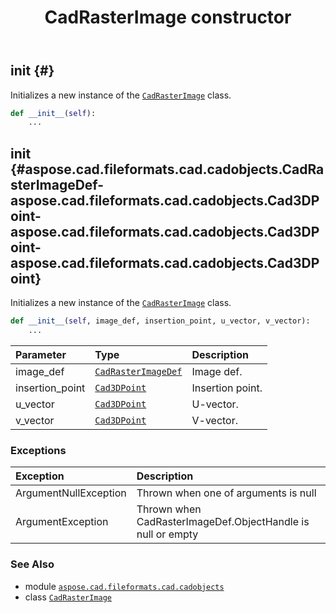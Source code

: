 ﻿---
title: CadRasterImage constructor
second_title: Aspose.CAD for Python via .NET API References
description: 
type: docs
weight: 10
url: /python-net/aspose.cad.fileformats.cad.cadobjects/cadrasterimage/__init__/
is_root: false
---

## __init__ {#}

Initializes a new instance of the [`CadRasterImage`](/cad/python-net/aspose.cad.fileformats.cad.cadobjects/cadrasterimage) class.



```python
def __init__(self):
    ...
```




## __init__ {#aspose.cad.fileformats.cad.cadobjects.CadRasterImageDef-aspose.cad.fileformats.cad.cadobjects.Cad3DPoint-aspose.cad.fileformats.cad.cadobjects.Cad3DPoint-aspose.cad.fileformats.cad.cadobjects.Cad3DPoint}

Initializes a new instance of the [`CadRasterImage`](/cad/python-net/aspose.cad.fileformats.cad.cadobjects/cadrasterimage) class.



```python
def __init__(self, image_def, insertion_point, u_vector, v_vector):
    ...
```


| Parameter | Type | Description |
| :- | :- | :- |
| image_def | [`CadRasterImageDef`](/cad/python-net/aspose.cad.fileformats.cad.cadobjects/cadrasterimagedef) | Image def. |
| insertion_point | [`Cad3DPoint`](/cad/python-net/aspose.cad.fileformats.cad.cadobjects/cad3dpoint) | Insertion point. |
| u_vector | [`Cad3DPoint`](/cad/python-net/aspose.cad.fileformats.cad.cadobjects/cad3dpoint) | U-vector. |
| v_vector | [`Cad3DPoint`](/cad/python-net/aspose.cad.fileformats.cad.cadobjects/cad3dpoint) | V-vector. |
### Exceptions
| Exception | Description |
| :- | :- |
| ArgumentNullException | Thrown when one of arguments is null |
| ArgumentException | Thrown when CadRasterImageDef.ObjectHandle is null or empty |





### See Also
* module [`aspose.cad.fileformats.cad.cadobjects`](../../)
* class [`CadRasterImage`](/cad/python-net/aspose.cad.fileformats.cad.cadobjects/cadrasterimage)
